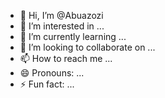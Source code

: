- 👋 Hi, I’m @Abuazozi
- 👀 I’m interested in ...
- 🌱 I’m currently learning ...
- 💞️ I’m looking to collaborate on ...
- 📫 How to reach me ...
- 😄 Pronouns: ...
- ⚡ Fun fact: ...

<!---
Abuazozi/Abuazozi is a ✨ special ✨ repository because its `README.md` (this file) appears on your GitHub profile.
You can click the Preview link to take a look at your changes.
--->
